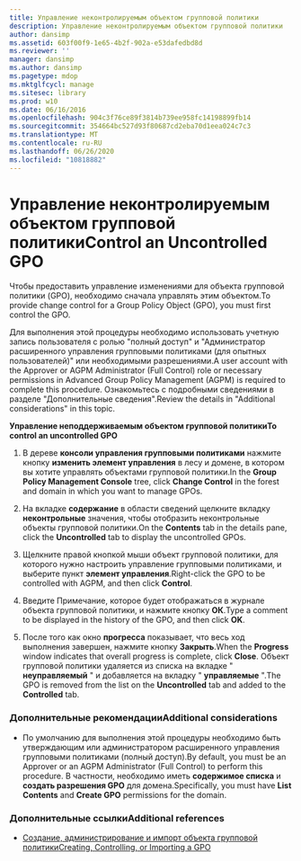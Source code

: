 ```yaml
---
title: Управление неконтролируемым объектом групповой политики
description: Управление неконтролируемым объектом групповой политики
author: dansimp
ms.assetid: 603f00f9-1e65-4b2f-902a-e53dafedbd8d
ms.reviewer: ''
manager: dansimp
ms.author: dansimp
ms.pagetype: mdop
ms.mktglfcycl: manage
ms.sitesec: library
ms.prod: w10
ms.date: 06/16/2016
ms.openlocfilehash: 904c3f76ce89f3814b739ee958fc14198899fb14
ms.sourcegitcommit: 354664bc527d93f80687cd2eba70d1eea024c7c3
ms.translationtype: MT
ms.contentlocale: ru-RU
ms.lasthandoff: 06/26/2020
ms.locfileid: "10818882"
---
```

# <span data-ttu-id="9adc1-103">Управление неконтролируемым объектом групповой политики</span><span class="sxs-lookup"><span data-stu-id="9adc1-103">Control an Uncontrolled GPO</span></span>


<span data-ttu-id="9adc1-104">Чтобы предоставить управление изменениями для объекта групповой политики (GPO), необходимо сначала управлять этим объектом.</span><span class="sxs-lookup"><span data-stu-id="9adc1-104">To provide change control for a Group Policy Object (GPO), you must first control the GPO.</span></span>

<span data-ttu-id="9adc1-105">Для выполнения этой процедуры необходимо использовать учетную запись пользователя с ролью "полный доступ" и "Администратор расширенного управления групповыми политиками (для опытных пользователей)" или необходимыми разрешениями.</span><span class="sxs-lookup"><span data-stu-id="9adc1-105">A user account with the Approver or AGPM Administrator (Full Control) role or necessary permissions in Advanced Group Policy Management (AGPM) is required to complete this procedure.</span></span> <span data-ttu-id="9adc1-106">Ознакомьтесь с подробными сведениями в разделе "Дополнительные сведения".</span><span class="sxs-lookup"><span data-stu-id="9adc1-106">Review the details in "Additional considerations" in this topic.</span></span>

**<span data-ttu-id="9adc1-107">Управление неподдерживаемым объектом групповой политики</span><span class="sxs-lookup"><span data-stu-id="9adc1-107">To control an uncontrolled GPO</span></span>**

1.  <span data-ttu-id="9adc1-108">В дереве **консоли управления групповыми политиками** нажмите кнопку **изменить элемент управления** в лесу и домене, в котором вы хотите управлять объектами групповой политики.</span><span class="sxs-lookup"><span data-stu-id="9adc1-108">In the **Group Policy Management Console** tree, click **Change Control** in the forest and domain in which you want to manage GPOs.</span></span>

2.  <span data-ttu-id="9adc1-109">На вкладке **содержание** в области сведений щелкните вкладку **неконтрольные** значения, чтобы отобразить неконтрольные объекты групповой политики.</span><span class="sxs-lookup"><span data-stu-id="9adc1-109">On the **Contents** tab in the details pane, click the **Uncontrolled** tab to display the uncontrolled GPOs.</span></span>

3.  <span data-ttu-id="9adc1-110">Щелкните правой кнопкой мыши объект групповой политики, для которого нужно настроить управление групповыми политиками, и выберите пункт **элемент управления**.</span><span class="sxs-lookup"><span data-stu-id="9adc1-110">Right-click the GPO to be controlled with AGPM, and then click **Control**.</span></span>

4.  <span data-ttu-id="9adc1-111">Введите Примечание, которое будет отображаться в журнале объекта групповой политики, и нажмите кнопку **ОК**.</span><span class="sxs-lookup"><span data-stu-id="9adc1-111">Type a comment to be displayed in the history of the GPO, and then click **OK**.</span></span>

5.  <span data-ttu-id="9adc1-112">После того как окно **прогресса** показывает, что весь ход выполнения завершен, нажмите кнопку **Закрыть**.</span><span class="sxs-lookup"><span data-stu-id="9adc1-112">When the **Progress** window indicates that overall progress is complete, click **Close**.</span></span> <span data-ttu-id="9adc1-113">Объект групповой политики удаляется из списка на вкладке " **неуправляемый** " и добавляется на вкладку " **управляемые** ".</span><span class="sxs-lookup"><span data-stu-id="9adc1-113">The GPO is removed from the list on the **Uncontrolled** tab and added to the **Controlled** tab.</span></span>

### <span data-ttu-id="9adc1-114">Дополнительные рекомендации</span><span class="sxs-lookup"><span data-stu-id="9adc1-114">Additional considerations</span></span>

-   <span data-ttu-id="9adc1-115">По умолчанию для выполнения этой процедуры необходимо быть утверждающим или администратором расширенного управления групповыми политиками (полный доступ).</span><span class="sxs-lookup"><span data-stu-id="9adc1-115">By default, you must be an Approver or an AGPM Administrator (Full Control) to perform this procedure.</span></span> <span data-ttu-id="9adc1-116">В частности, необходимо иметь **содержимое списка** и **создать разрешения GPO** для домена.</span><span class="sxs-lookup"><span data-stu-id="9adc1-116">Specifically, you must have **List Contents** and **Create GPO** permissions for the domain.</span></span>

### <span data-ttu-id="9adc1-117">Дополнительные ссылки</span><span class="sxs-lookup"><span data-stu-id="9adc1-117">Additional references</span></span>

-   [<span data-ttu-id="9adc1-118">Создание, администрирование и импорт объекта групповой политики</span><span class="sxs-lookup"><span data-stu-id="9adc1-118">Creating, Controlling, or Importing a GPO</span></span>](creating-controlling-or-importing-a-gpo-editor-agpm30ops.md)

 

 





